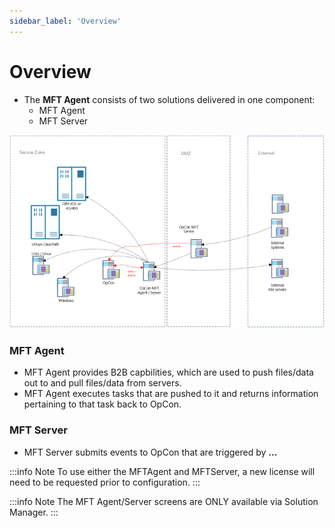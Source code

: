 ```yaml
---
sidebar_label: 'Overview'
---
```

# Overview

*   The **MFT Agent** consists of two solutions delivered in one component:
    *   MFT Agent
    *	MFT Server

![MFTInstalled](../static/img/MFTInstalled.png)

### MFT Agent

*   MFT Agent provides B2B capbilities, which are used to push files/data out to and pull files/data from servers.
*   MFT Agent executes tasks that are pushed to it and returns information pertaining to that task back to OpCon.

### MFT Server

*   MFT Server submits events to OpCon that are triggered by **...**


:::info Note
To use either the MFTAgent and MFTServer, a new license will need to be requested prior to configuration.
:::

:::info Note
The MFT Agent/Server screens are ONLY available via Solution Manager.
:::